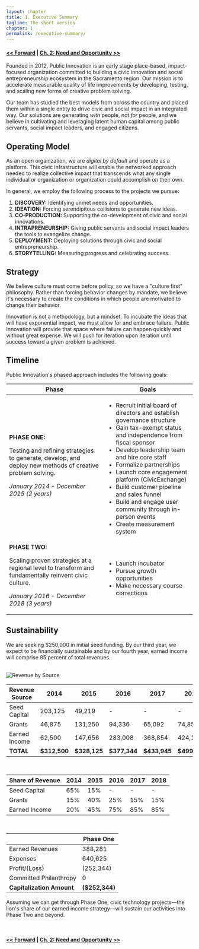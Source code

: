 ```yaml
--- 
layout: chapter
title: 1. Executive Summary
tagline: The short version
chapter: 1
permalink: /executive-summary/
---
```


#### [<< Forward](http://open.publicinnovation.org/chapters/forward/) | [Ch. 2: Need and Opportunity >>](http://open.publicinnovation.org/chapters/need-and-opportunity/)

Founded in 2012, Public Innovation is an early stage place-based, impact-focused organization committed to building a civic innovation and social entrepreneurship ecosystem in the Sacramento region. Our mission is to accelerate measurable quality of life improvements by developing, testing, and scaling new forms of creative problem solving.

Our team has studied the best models from across the country and placed them within a single entity to drive civic and social impact in an integrated way. Our solutions are generating *with* people, not *for* people, and we believe in cultivating and leveraging latent human capital among public servants, social impact leaders, and engaged citizens.

## Operating Model

As an open organization, we are *digital by default* and operate as a platform. This civic infrastructure will enable the networked approach needed to realize collective impact that transcends what any single individual or organization or organization could accomplish on their own.

In general, we employ the following process to the projects we pursue:

1. __DISCOVERY:__ Identifying unmet needs and opportunities.				
2. __IDEATION:__ Forcing serendipitous collisions to generate new ideas.
3. __CO-PRODUCTION:__ Supporting the co-development of civic and social innovations.
4. __INTRAPRENEURSHIP:__ Giving public servants and social impact leaders the tools to evangelize change. 
5. __DEPLOYMENT:__ Deploying solutions through civic and social entrepreneurship.
6. __STORYTELLING:__ Measuring progress and celebrating success.

## Strategy

We believe culture must come before policy, so we have a "culture first" philosophy. Rather than forcing behavior changes by mandate, we believe it's necessary to create the conditions in which people are motivated to change their behavior.

Innovation is not a methodology, but a mindset. To incubate the ideas that will have exponential impact, we must allow for and embrace failure. Public Innovation will provide that space where failure can happen quickly and without great expense. We will push for iteration upon iteration until success toward a given problem is achieved. 

## Timeline

Public Innovation's phased approach includes the following goals:

<table class="table table-bordered">
    <thead>
        <tr>
	       	<th>Phase</th>
	        <th>Goals</th>
        </tr>
    </thead>
    <tbody>
        <tr>
        	<td><strong>PHASE ONE:</strong><br />
				<p>Testing and refining strategies to generate, develop, and deploy new methods of creative problem solving.</p>
				<p><em>January 2014 - December 2015 (2 years)</em></p></td>
            <td>
            	<ul>
            		<li>Recruit initial board of directors and establish governance structure</li>
					<li>Gain tax-exempt status and independence from fiscal sponsor</li>
					<li>Develop leadership team and hire core staff</li>
					<li>Formalize partnerships</li>
					<li>Launch core engagement platform (CivicExchange)</li>
					<li>Build customer pipeline and sales funnel</li>
					<li>Build and engage user community through in-person events</li>
					<li>Create measurement system</li>
				<ul>
			</td>
		</tr>
        <tr>
        	<td><strong>PHASE TWO:</strong><br />
				<p>Scaling proven strategies at a regional level to transform and fundamentally reinvent civic culture.</p>
				<p><em>January 2016 - December 2018 (3 years)</em></p></td>
            <td>
            	<ul>
            		<li>Launch incubator</li>
					<li>Pursue growth opportunities</li>
					<li>Make necessary course corrections</li>
				<ul>
			</td>
		</tr>    
    </tbody>
</table>

## Sustainability

We are seeking $250,000 in initial seed funding. By our third year, we expect to be financially sustainable and by our fourth year, earned income will comprise 85 percent of total revenues.

<br />

<img src="http://open.publicinnovation.org/images/revenue.png" class="img-responsive" alt="Revenue by Source">

<table class="table table-bordered">
    <thead>
        <tr>
	       	<th> Revenue Source </th>
	        <th> 2014 </th>
	        <th> 2015 </th>
	       	<th> 2016 </th>
	        <th> 2017 </th>
	        <th> 2018 </th>
	    </tr>
    </thead>
    <tbody>
    <tr>
      <td> Seed Capital </td>
      <td> 203,125 </td>
      <td> 49,219 </td>
      <td> - </td>
      <td> - </td>
      <td> - </td>
    </tr>
    <tr>
      <td> Grants </td>
      <td> 46,875 </td>
      <td> 131,250 </td>
      <td> 94,336 </td>
      <td> 65,092 </td>
      <td> 74,856 </td>
    </tr>
    <tr>
      <td> Earned Income </td>
      <td> 62,500 </td>
      <td> 147,656 </td>
      <td> 283,008 </td>
      <td> 368,854 </td>
      <td> 424,182 </td>
    </tr>
    <tr>
      <td><strong> TOTAL </strong></td>
      <td><strong> $312,500 </strong></td>
      <td><strong> $328,125 </strong></td>
      <td><strong> $377,344 </strong></td>
      <td><strong> $433,945 </strong></td>
      <td><strong> $499,037 </strong></td>
    </tr>
   </tbody>
</table>

<br />

<table class="table table-bordered">
	<thead>
		<tr>
			<th> Share of Revenue </th>
			<th> 2014 </th>
			<th> 2015 </th>
			<th> 2016 </th>
			<th> 2017 </th>
			<th> 2018 </th>
		</tr>
	</thead>
	<tbody>
		<tr>
			<td> Seed Capital </td>
			<td> 65% </td>
			<td> 15% </td>
			<td> - </td>
			<td> - </td>
			<td> - </td>
		</tr>
		<tr>
			<td> Grants </td>
			<td> 15% </td>
			<td> 40% </td>
			<td> 25% </td>
			<td> 15% </td>
			<td> 15%</td>
		</tr>
		<tr>
			<td> Earned Income </td>
			<td> 20% </td>
			<td> 45% </td>
			<td> 75% </td>
			<td> 85% </td>
			<td> 85%</td>
		</tr>
	</tbody>
</table>

<br />

<table class="table table-bordered">
	<thead>
		<tr>
			<th> </th>
			<th> Phase One</th>
		</tr>
	</thead>
	<tbody>
		<tr>
			<td> Earned Revenues </td>
			<td> 388,281</td>
		</tr>
		<tr>
			<td> Expenses </td>
			<td> 640,625 </td>
		</tr>
		<tr>
			<td> Profit/(Loss) </td>
			<td> (252,344) </td>
		</tr>
		<tr>
			<td> Committed Philanthropy </td>
			<td> 0 </td>
		</tr>
		<tr>
			<td><strong> Capitalization Amount </strong></td>
			<td><strong> ($252,344) </strong></td>
		</tr>
	</tbody>
</table>

Assuming we can get through Phase One, civic technology projects&mdash;the lion's share of our earned income strategy&mdash;will sustain our activities into Phase Two and beyond.

<br />

#### [<< Forward](http://open.publicinnovation.org/chapters/forward/) | [Ch. 2: Need and Opportunity >>](http://open.publicinnovation.org/chapters/need-and-opportunity/)
